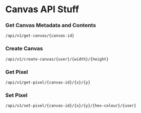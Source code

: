 # Canvas API Stuff

### Get Canvas Metadata and Contents
`/api/v1/get-canvas/{canvas-id}`

### Create Canvas
`/api/v1/create-canvas/{user}/{width}/{height}`

### Get Pixel
`/api/v1/get-pixel/{canvas-id}/{x}/{y}`

### Set Pixel
`/api/v1/set-pixel/{canvas-id}/{x}/{y}/{hex-colour}/{user}`
